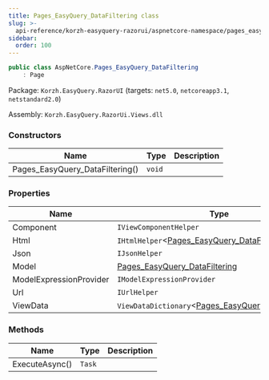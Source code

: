 ```yaml
---
title: Pages_EasyQuery_DataFiltering class
slug: >-
  api-reference/korzh-easyquery-razorui/aspnetcore-namespace/pages_easyquery_datafiltering-class
sidebar:
  order: 100
---
```


```csharp
public class AspNetCore.Pages_EasyQuery_DataFiltering
    : Page

```
Package: `Korzh.EasyQuery.RazorUI` (targets: `net5.0`, `netcoreapp3.1`, `netstandard2.0`)

Assembly: `Korzh.EasyQuery.RazorUi.Views.dll`

### Constructors

| Name | Type | Description | 
| --- | --- | --- | 
| Pages_EasyQuery_DataFiltering() | `void` |  | 


### Properties

| Name | Type | Description | 
| --- | --- | --- | 
| Component | `IViewComponentHelper` |  | 
| Html | `IHtmlHelper`&lt;[Pages_EasyQuery_DataFiltering](///easyquery/docs/api-reference/korzh-easyquery-razorui/aspnetcore-namespace/pages_easyquery_datafiltering-class)&gt; |  | 
| Json | `IJsonHelper` |  | 
| Model | [Pages_EasyQuery_DataFiltering](///easyquery/docs/api-reference/korzh-easyquery-razorui/aspnetcore-namespace/pages_easyquery_datafiltering-class) |  | 
| ModelExpressionProvider | `IModelExpressionProvider` |  | 
| Url | `IUrlHelper` |  | 
| ViewData | `ViewDataDictionary`&lt;[Pages_EasyQuery_DataFiltering](///easyquery/docs/api-reference/korzh-easyquery-razorui/aspnetcore-namespace/pages_easyquery_datafiltering-class)&gt; |  | 


### Methods

| Name | Type | Description | 
| --- | --- | --- | 
| ExecuteAsync() | `Task` |  |
